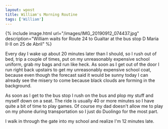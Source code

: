 ```yaml
---
layout: wpost
title: William's Morning Routine
tags: ['William']
---
```


{% include image.html url="/images/IMG_20190912_074437.jpg" description="William waits for Route 24 to Gualtar at the bus stop D Maria II-II on 25 de Abril" %}

Every day I wake up about 20 minutes later than I should, so I rush out of bed, trip a couple of times, put on my unreasonably expensive school uniform, grab my bags and run like heck. As soon as I get out of the door I run right back upstairs to get my unreasonably expensive school coat, because even though the forecast said it would be sunny today I can already see the misery to come because black clouds are forming in the background. 

As soon as I get to the bus stop I rush on the bus and plop my stuff and myself down on a seat. The ride is usually 40 or more minutes so I have quite a bit of time to play games. Of course my dad doesn't allow me to play on my phone during transportation so I just do Duolingo for the most part. 

I walk in through the gate into my school and realize I'm 12 minutes late.
